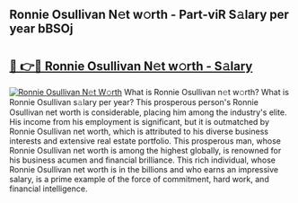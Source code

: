 ## Ronnie Osullivan N𝚎t w𝚘rth - Part-viR S𝚊lary per year bBSOj

# <h2><a href="http://gc3wiau.nevu.top/?p=Ronnie+Osullivan">🔗 👉🔴 Ronnie Osullivan N𝚎t w𝚘rth - S𝚊lary</a></h2>

[![Ronnie Osullivan N𝚎t W𝚘rth](https://i.imgur.com/Oavwk0R.jpeg)](http://gc3wiau.nevu.top/?p=Ronnie+Osullivan)
What is Ronnie Osullivan n𝚎t w𝚘rth? What is Ronnie Osullivan s𝚊lary per year?
This prosperous person's Ronnie Osullivan net worth is considerable, placing him among the industry's elite. His income from his employment is significant, but it is outmatched by Ronnie Osullivan net worth, which is attributed to his diverse business interests and extensive real estate portfolio. This prosperous man, whose Ronnie Osullivan net worth is among the highest globally, is renowned for his business acumen and financial brilliance. This rich individual, whose Ronnie Osullivan net worth is in the billions and who earns an impressive salary, is a prime example of the force of commitment, hard work, and financial intelligence.

